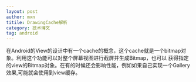 ```yaml
---
layout: post
author: mxn
titile: DrawingCache解析
category: 技术博文
tag: android
---
```


在Android的View的设计中有一个cache的概念，这个cache就是一个bitmap对象。利用这个功能可以对整个屏幕视图进行截屏并生成Bitmap，也可以
获得指定的view的Bitmap对象。在有的时候还会影响性能，例如如果自己实现一个Gallery效果,可能就会使用到view缓存。



